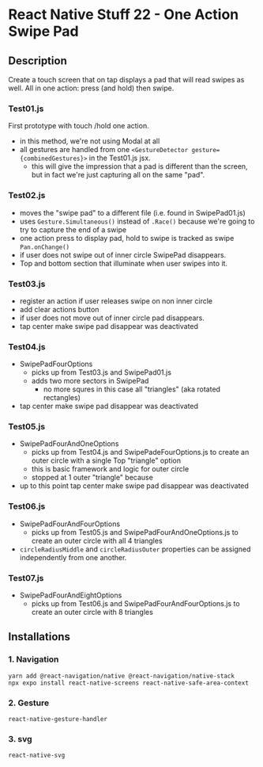 # React Native Stuff 22 - One Action Swipe Pad

## Description

Create a touch screen that on tap displays a pad that will read swipes as well. All in one action: press (and hold) then swipe.

### Test01.js

First prototype with touch /hold one action.

- in this method, we're not using Modal at all
- all gestures are handled from one `<GestureDetector gesture={combinedGestures}>` in the Test01.js jsx.
  - this will give the impression that a pad is different than the screen, but in fact we're just capturing all on the same "pad".

### Test02.js

- moves the "swipe pad" to a different file (i.e. found in SwipePad01.js)
- uses `Gesture.Simultaneous()` instead of `.Race()` because we're going to try to capture the end of a swipe
- one action press to display pad, hold to swipe is tracked as swipe `Pan.onChange()`
- if user does not swipe out of inner circle SwipePad disappears.
- Top and bottom section that illuminate when user swipes into it.

### Test03.js

- register an action if user releases swipe on non inner circle
- add clear actions button
- if user does not move out of inner circle pad disappears.
- tap center make swipe pad disappear was deactivated

### Test04.js

- SwipePadFourOptions
  - picks up from Test03.js and SwipePad01.js
  - adds two more sectors in SwipePad
    - no more squres in this case all "triangles" (aka rotated rectangles)
- tap center make swipe pad disappear was deactivated

### Test05.js

- SwipePadFourAndOneOptions
  - picks up from Test04.js and SwipePadeFourOptions.js to create an outer circle with a single Top "triangle" option
  - this is basic framework and logic for outer circle
  - stopped at 1 outer "triangle" because
- up to this point tap center make swipe pad disappear was deactivated

### Test06.js

- SwipePadFourAndFourOptions
  - picks up from Test05.js and SwipePadFourAndOneOptions.js to create an outer circle with all 4 triangles
- `circleRadiusMiddle` and `circleRadiusOuter` properties can be assigned independently from one another.

### Test07.js

- SwipePadFourAndEightOptions
  - picks up from Test06.js and SwipePadFourAndFourOptions.js to create an outer circle with 8 triangles

## Installations

### 1. Navigation

```
yarn add @react-navigation/native @react-navigation/native-stack
npx expo install react-native-screens react-native-safe-area-context
```

### 2. Gesture

`react-native-gesture-handler`

### 3. svg

`react-native-svg`
